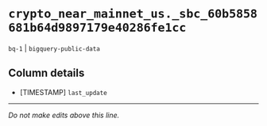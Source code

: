 # `crypto_near_mainnet_us._sbc_60b5858681b64d9897179e40286fe1cc`
`bq-1` | `bigquery-public-data`

## Column details
* [TIMESTAMP] `last_update`

-------------------------------------------------------------------------------
*Do not make edits above this line.*
